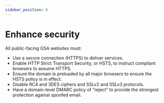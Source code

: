 ```yaml
---
sidebar_position: 6
---
```


# Enhance security

All public-facing GSA websites must:

- Use a secure connection (HTTPS) to deliver services.
- Enable HTTP Strict Transport Security, or HSTS, to instruct compliant browsers to assume HTTPS.
- Ensure the domain is preloaded by all major browsers to ensure the HSTS policy is in effect.
- Disable RC4 and 3DES ciphers and SSLv2 and SSLv3 protocols.
- Have a domain-level DMARC policy of “reject” to provide the strongest protection against spoofed email.
